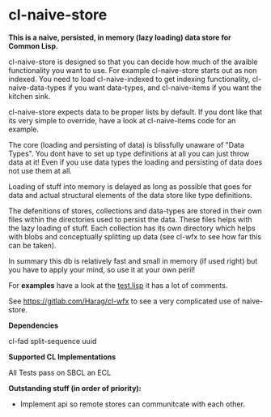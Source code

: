 # cl-naive-store
**This is a naive, persisted, in memory (lazy loading) data store for Common Lisp.**

cl-naive-store is designed so that you can decide how much of the avaible
functionality you want to use. For example cl-naive-store starts out as non
indexed. You need to load cl-naive-indexed to get indexing functionality, 
cl-naive-data-types if you want data-types, and cl-naive-items if you want the
kitchen sink.


cl-naive-store expects data to be proper lists by default. If you dont like 
that its very simple to override, have a look at cl-naive-items code for an
example.

The core (loading and persisting of data) is blissfully unaware of 
"Data Types". You dont have to set up type definitions at all you can just 
throw data at it! Even if you use data types the loading and persisting of data
does not use them at all.

Loading of stuff into memory is delayed as long as possible that goes for data 
and actual structural elements of the data store like type definitions.

The defenitions of stores, collections and data-types are stored in their own
files within the directories used to persist the data. These files helps with 
the lazy loading of stuff. Each collection has its own directory which helps 
with blobs and conceptually splitting up data (see cl-wfx to see how far 
this can be taken).

In summary this db is relatively fast and small in memory (if used right) but 
you have to apply your mind, so use it at your own peril!

For **examples** have a look at the [test.lisp](https://gitlab.com/Harag/cl-naive-store/blob/master/tests/tests.lisp)
it has a lot of comments.

See https://gitlab.com/Harag/cl-wfx to see a very complicated use of 
naive-store.

**Dependencies**

cl-fad
split-sequence
uuid

**Supported CL Implementations**

All Tests pass on SBCL an ECL

**Outstanding stuff (in order of priority):**
- Implement api so remote stores can communitcate with each other.